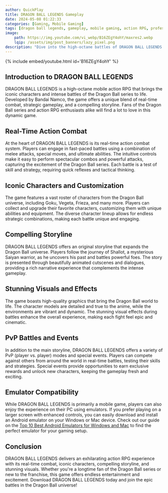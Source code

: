 ```yaml
---
author: QuickPlay
title: DRAGON BALL LEGENDS Gameplay
date: 2024-05-08 01:22:33
categories: [Gaming, Mobile Gaming]
tags: [dragon ball legends, gameplay, mobile gaming, action RPG, professional gamers]
image: 
    path: https://img.youtube.com/vi_webp/B16ZEgY4ohY/maxres2.webp
    lqip: /assets/img/post_banners/lazy_pixel.png
description: "Dive into the high-octane battles of DRAGON BALL LEGENDS with its unique gameplay and captivating features."
---
```


{% include embed/youtube.html id='B16ZEgY4ohY' %}

## Introduction to DRAGON BALL LEGENDS

DRAGON BALL LEGENDS is a high-octane mobile action RPG that brings the iconic characters and intense battles of the Dragon Ball series to life. Developed by Bandai Namco, the game offers a unique blend of real-time combat, strategic gameplay, and a compelling storyline. Fans of the Dragon Ball series and action RPG enthusiasts alike will find a lot to love in this dynamic game.

## Real-Time Action Combat

At the heart of DRAGON BALL LEGENDS is its real-time action combat system. Players can engage in fast-paced battles using a combination of melee attacks, special moves, and ultimate abilities. The intuitive controls make it easy to perform spectacular combos and powerful attacks, capturing the excitement of the Dragon Ball series. Each battle is a test of skill and strategy, requiring quick reflexes and tactical thinking.

## Iconic Characters and Customization

The game features a vast roster of characters from the Dragon Ball universe, including Goku, Vegeta, Frieza, and many more. Players can collect and upgrade their favorite characters, customizing them with unique abilities and equipment. The diverse character lineup allows for endless strategic combinations, making each battle unique and engaging.

## Compelling Storyline

DRAGON BALL LEGENDS offers an original storyline that expands the Dragon Ball universe. Players follow the journey of Shallot, a mysterious Saiyan warrior, as he uncovers his past and battles powerful foes. The story is presented through beautifully animated cutscenes and dialogues, providing a rich narrative experience that complements the intense gameplay.

## Stunning Visuals and Effects

The game boasts high-quality graphics that bring the Dragon Ball world to life. The character models are detailed and true to the anime, while the environments are vibrant and dynamic. The stunning visual effects during battles enhance the overall experience, making each fight feel epic and cinematic.

## PvP Battles and Events

In addition to the main storyline, DRAGON BALL LEGENDS offers a variety of PvP (player vs. player) modes and special events. Players can compete against others from around the world in real-time battles, testing their skills and strategies. Special events provide opportunities to earn exclusive rewards and unlock new characters, keeping the gameplay fresh and exciting.

## Emulator Compatibility

While DRAGON BALL LEGENDS is primarily a mobile game, players can also enjoy the experience on their PC using emulators. If you prefer playing on a larger screen with enhanced controls, you can easily download and install an Android emulator on your Windows or Mac device. Check out our guide on the [Top 10 Best Android Emulators for Windows and Mac](https://quickplaymobile.github.io/posts/Top-10-Best-Android-Emulators-for-Windows-and-Mac/) to find the perfect emulator for your gaming setup.

## Conclusion

DRAGON BALL LEGENDS delivers an exhilarating action RPG experience with its real-time combat, iconic characters, compelling storyline, and stunning visuals. Whether you're a longtime fan of the Dragon Ball series or new to the franchise, this game offers endless entertainment and excitement. Download DRAGON BALL LEGENDS today and join the epic battles in the Dragon Ball universe!
